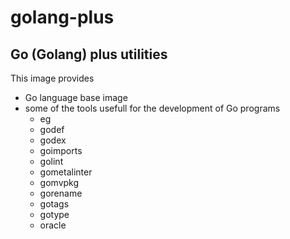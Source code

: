 # golang-plus
## Go (Golang) plus utilities

This image provides
- Go language base image
- some of the tools usefull for the development of Go programs
  - eg
  - godef
  - godex
  - goimports
  - golint
  - gometalinter
  - gomvpkg
  - gorename
  - gotags
  - gotype
  - oracle
